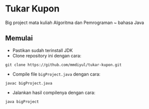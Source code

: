# Tukar Kupon
Big project mata kuliah Algoritma dan Pemrograman ~ bahasa Java

## Memulai
- Pastikan sudah terinstall JDK
- Clone repository ini dengan cara:
```
git clone https://github.com/mmdiyul/tukar-kupon.git
```
- Compile file `bigProject.java` dengan cara:
```
javac bigProject.java
```
- Jalankan hasil compilenya dengan cara:
```
java bigProject
```